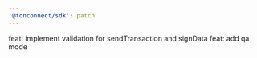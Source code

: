 ```yaml
---
'@tonconnect/sdk': patch
---
```


feat: implement validation for sendTransaction and signData
feat: add qa mode
